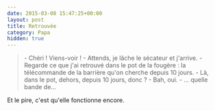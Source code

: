 ```yaml
---
date: 2015-03-08 15:47:25+00:00
layout: post
title: Retrouvée
category: Papa
hidden: true
---
```


> \- Chéri ! Viens-voir !
> \- Attends, je lâche le sécateur et j'arrive.
> \- Regarde ce que j'ai retrouvé dans le pot de la fougère : la télécommande de la barrière qu'on cherche depuis 10 jours.
> \- Là, dans le pot, dehors, depuis 10 jours, donc ?
> \- Bah, oui.
> \- ... quelle bande de...

Et le pire, c'est qu'elle fonctionne encore.
